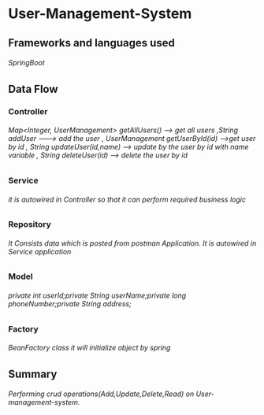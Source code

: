 # User-Management-System 
## Frameworks and languages used
###### SpringBoot

## Data Flow

### Controller
###### Map<Integer, UserManagement> getAllUsers() --> get all users ,String addUser ---> add the user , UserManagement getUserById(id) -->get user by id , String updateUser(id,name) --> update by the user by id with name variable , String deleteUser(id) --> delete the user by id

### Service
###### it is autowired in Controller so that it can perform required business logic

### Repository
###### It Consists data which is posted from postman Application. It is autowired in Service application

### Model
###### private int userId;private String userName;private long phoneNumber;private String address;

### Factory
###### BeanFactory class it will initialize object by spring

## Summary
###### Performing crud operations(Add,Update,Delete,Read) on User-management-system.

    
    
    
